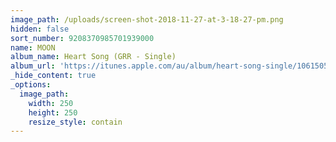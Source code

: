 ```yaml
---
image_path: /uploads/screen-shot-2018-11-27-at-3-18-27-pm.png
hidden: false
sort_number: 9208370985701939000
name: MOON
album_name: Heart Song (GRR - Single)
album_url: 'https://itunes.apple.com/au/album/heart-song-single/1061505581'
_hide_content: true
_options:
  image_path:
    width: 250
    height: 250
    resize_style: contain
---
```


